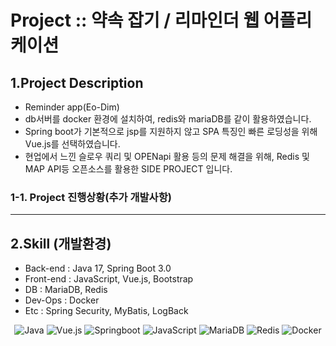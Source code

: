 # Project :: 약속 잡기 / 리마인더 웹 어플리케이션 
## 1.Project Description
 - Reminder app(Eo-Dim)
 - db서버를 docker 환경에 설치하여, redis와 mariaDB를 같이 활용하였습니다.
 - Spring boot가 기본적으로 jsp를 지원하지 않고 SPA 특징인 빠른 로딩성을 위해 Vue.js를 선택하였습니다.
 - 현업에서 느낀 슬로우 쿼리 및 OPENapi 활용 등의 문제 해결을 위해, Redis 및 MAP API등 오픈소스를 활용한 SIDE PROJECT 입니다.

### 1-1. Project 진행상황(추가 개발사항)
   

<hr/>

## 2.Skill (개발환경) 
- Back-end : Java 17, Spring Boot 3.0 
- Front-end : JavaScript, Vue.js, Bootstrap
- DB : MariaDB, Redis
- Dev-Ops : Docker 
- Etc : Spring Security, MyBatis, LogBack

<p align="center">
<img alt="Java" src ="https://img.shields.io/badge/Java-007396.svg?&style=for-the-badge&logo=Java&logoColor=white"/>
<img alt="Vue.js" src ="https://img.shields.io/badge/Vue.js-4FC08D.svg?&style=for-the-badge&logo=Vue.js&logoColor=white"/>
<img alt="Springboot" src ="https://img.shields.io/badge/SpringBoot-6DB33F.svg?&style=for-the-badge&logo=Springboot&logoColor=white"/>
<img alt="JavaScript" src ="https://img.shields.io/badge/JavaScript-F7DF1E.svg?&style=for-the-badge&logo=JavaScript&logoColor=white"/>


<img alt="MariaDB" src="https://img.shields.io/badge/mariaDB-003545?style=for-the-badge&logo=mariaDB&logoColor=white">
<img alt="Redis" src="https://img.shields.io/badge/redis-DC382D?style=for-the-badge&logo=Redis&logoColor=white">
<img alt="Docker" src ="https://img.shields.io/badge/Docker-2496ED.svg?&style=for-the-badge&logo=Docker&logoColor=white"/>

</p>
